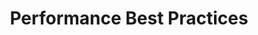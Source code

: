 ---
title: Performance Best Practices
id: performance-best-practices
description: ''
slug: /performance-best-practices
keywords: 
 - sdk
 - setup
pagination_next: null
pagination_prev: null
last_update: 
   date: 06/01/2023
   author: Patricia McPhee
draft: false
doc_type: how-to
displayed_sidebar: sdkSidebar
---